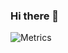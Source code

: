 ### Hi there 👋
![Metrics](https://metrics.lecoq.io/zjw-1314?template=classic&base.indepth=false&config.timezone=Asia%2FShanghai)
<!--
**zjw-1314/zjw-1314** is a ✨ _special_ ✨ repository because its `README.md` (this file) appears on your GitHub profile.

Here are some ideas to get you started:

- 🔭 I’m currently working on ...
- 🌱 I’m currently learning ...
- 👯 I’m looking to collaborate on ...
- 🤔 I’m looking for help with ...
- 💬 Ask me about ...
- 📫 How to reach me: ...
- 😄 Pronouns: ...
- ⚡ Fun fact: ...
-->
